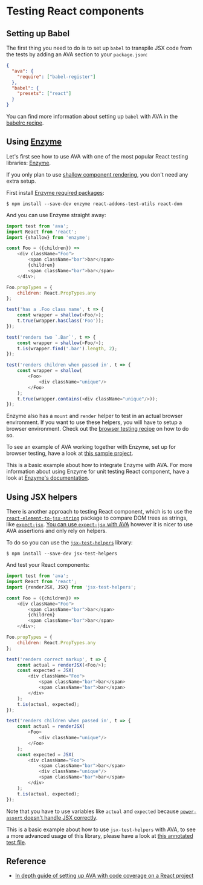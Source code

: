 # Testing React components

## Setting up Babel

The first thing you need to do is to set up `babel` to transpile JSX code from the tests by adding an AVA section to your `package.json`:

```json
{
  "ava": {
    "require": ["babel-register"]
  },
  "babel": {
    "presets": ["react"]
  }
}
```

You can find more information about setting up `babel` with AVA in the [babelrc recipe](https://github.com/sindresorhus/ava/blob/master/docs/recipes/babelrc.md).

## Using [Enzyme](https://github.com/airbnb/enzyme)

Let's first see how to use AVA with one of the most popular React testing libraries: [Enzyme](https://github.com/airbnb/enzyme).

If you only plan to use [shallow component rendering](https://facebook.github.io/react/docs/test-utils.html#shallow-rendering), you don't need any extra setup.

First install [Enzyme required packages](https://github.com/airbnb/enzyme/#installation):

```console
$ npm install --save-dev enzyme react-addons-test-utils react-dom
```

And you can use Enzyme straight away:

```js
import test from 'ava';
import React from 'react';
import {shallow} from 'enzyme';

const Foo = ({children}) =>
	<div className="Foo">
		<span className="bar">bar</span>
		{children}
		<span className="bar">bar</span>
	</div>;

Foo.propTypes = {
	children: React.PropTypes.any
};

test('has a .Foo class name', t => {
	const wrapper = shallow(<Foo/>);
	t.true(wrapper.hasClass('Foo'));
});

test('renders two `.Bar`', t => {
	const wrapper = shallow(<Foo/>);
	t.is(wrapper.find('.bar').length, 2);
});

test('renders children when passed in', t => {
	const wrapper = shallow(
		<Foo>
			<div className="unique"/>
		</Foo>
	);
	t.true(wrapper.contains(<div className="unique"/>));
});
```

Enzyme also has a `mount` and `render` helper to test in an actual browser environment. If you want to use these helpers, you will have to setup a browser environment. Check out the [browser testing recipe](https://github.com/sindresorhus/ava/blob/master/docs/recipes/browser-testing.md) on how to do so.

To see an example of AVA working together with Enzyme, set up for browser testing, have a look at [this sample project](https://github.com/adriantoine/ava-enzyme-demo).

This is a basic example about how to integrate Enzyme with AVA. For more information about using Enzyme for unit testing React component, have a look at [Enzyme's documentation](http://airbnb.io/enzyme/).

## Using JSX helpers

There is another approach to testing React component, which is to use the [`react-element-to-jsx-string`](https://github.com/algolia/react-element-to-jsx-string) package to compare DOM trees as strings, like [`expect-jsx`](https://github.com/algolia/expect-jsx). [You can use `expect-jsx` with AVA](https://github.com/sindresorhus/ava/issues/186#issuecomment-161317068) however it is nicer to use AVA assertions and only rely on helpers.

To do so you can use the [`jsx-test-helpers`](https://github.com/MoOx/jsx-test-helpers) library:

```console
$ npm install --save-dev jsx-test-helpers
```

And test your React components:

```js
import test from 'ava';
import React from 'react';
import {renderJSX, JSX} from 'jsx-test-helpers';

const Foo = ({children}) =>
	<div className="Foo">
		<span className="bar">bar</span>
		{children}
		<span className="bar">bar</span>
	</div>;

Foo.propTypes = {
	children: React.PropTypes.any
};

test('renders correct markup', t => {
	const actual = renderJSX(<Foo/>);
	const expected = JSX(
		<div className="Foo">
			<span className="bar">bar</span>
			<span className="bar">bar</span>
		</div>
	);
	t.is(actual, expected);
});

test('renders children when passed in', t => {
	const actual = renderJSX(
		<Foo>
			<div className="unique"/>
		</Foo>
	);
	const expected = JSX(
		<div className="Foo">
			<span className="bar">bar</span>
			<div className="unique"/>
			<span className="bar">bar</span>
		</div>
	);
	t.is(actual, expected);
});
```

Note that you have to use variables like `actual` and `expected` because [`power-assert` doesn't handle JSX correctly](https://github.com/power-assert-js/power-assert/issues/34).

This is a basic example about how to use `jsx-test-helpers` with AVA, to see a more advanced usage of this library, please have a look at [this annotated test file](https://github.com/MoOx/jsx-test-helpers/blob/master/src/__tests__/index.js).

## Reference
- [In depth guide of setting up AVA with code coverage on a React project](https://github.com/kentcdodds/react-ava-workshop)
